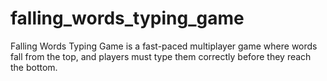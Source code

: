 # falling_words_typing_game
Falling Words Typing Game is a fast-paced multiplayer game where words fall from the top, and players must type them correctly before they reach the bottom.
